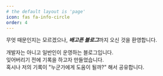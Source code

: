 ```yaml
---
# the default layout is 'page'
icon: fas fa-info-circle
order: 4
---
```


무엇 때문인지는 모르겠으나, ***배고픈 블로그***까지 오신 것을 환영합니다.  

개발자는 아니고 일반인이 운영하는 블로그입니다.  
잊어버리기 전에 기록을 하고자 만들었습니다.  
혹시나 저의 기록이 "누군가에게 도움이 될까?" 해서 공유합니다.  